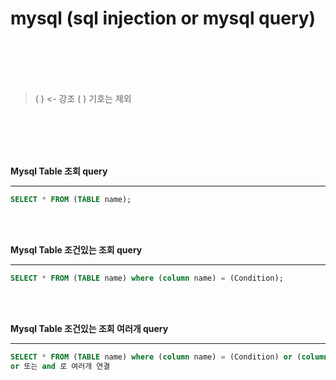 # mysql (sql injection or mysql query)
<br><br><br><br>
> ( ) <- 강조 ( ) 기호는 제외

<br><br><br><br>

__Mysql Table 조회 query__
***

~~~~sql
SELECT * FROM (TABLE name);
~~~~
<br><br>

__Mysql Table 조건있는 조회 query__
***

~~~~sql
SELECT * FROM (TABLE name) where (column name) = (Condition);
~~~~
<br><br>

__Mysql Table 조건있는 조회 여러개 query__
***

~~~~sql
SELECT * FROM (TABLE name) where (column name) = (Condition) or (column name) = (Condition) and (column name) = (Condition);
or 또는 and 로 여러개 연결
~~~~